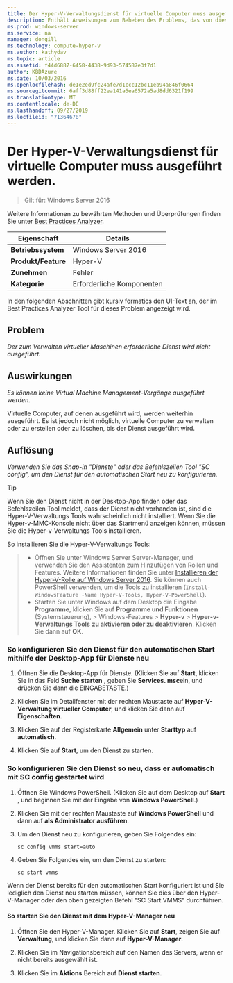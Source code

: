 ```yaml
---
title: Der Hyper-V-Verwaltungsdienst für virtuelle Computer muss ausgeführt werden.
description: Enthält Anweisungen zum Beheben des Problems, das von dieser Best Practices Analyzer Regel gemeldet wird.
ms.prod: windows-server
ms.service: na
manager: dongill
ms.technology: compute-hyper-v
ms.author: kathydav
ms.topic: article
ms.assetid: f44d6887-6458-4438-9d93-574587e3f7d1
author: KBDAzure
ms.date: 10/03/2016
ms.openlocfilehash: de1e2ed9fc24afe7d1ccc12bc11eb94a846f0664
ms.sourcegitcommit: 6aff3d88ff22ea141a6ea6572a5ad8dd6321f199
ms.translationtype: MT
ms.contentlocale: de-DE
ms.lasthandoff: 09/27/2019
ms.locfileid: "71364678"
---
```

# <a name="the-hyper-v-virtual-machine-management-service-must-be-running"></a>Der Hyper-V-Verwaltungsdienst für virtuelle Computer muss ausgeführt werden.

>Gilt für: Windows Server 2016
  
Weitere Informationen zu bewährten Methoden und Überprüfungen finden Sie unter [Best Practices Analyzer](https://go.microsoft.com/fwlink/?LinkId=122786).  
  
|Eigenschaft|Details|  
|-|-|  
|**Betriebssystem**|Windows Server 2016|  
|**Produkt/Feature**|Hyper-V|  
|**Zunehmen**|Fehler|  
|**Kategorie**|Erforderliche Komponenten|  

In den folgenden Abschnitten gibt kursiv formatics den UI-Text an, der im Best Practices Analyzer Tool für dieses Problem angezeigt wird.

## <a name="issue"></a>Problem  
  
*Der zum Verwalten virtueller Maschinen erforderliche Dienst wird nicht ausgeführt.*  
  
## <a name="impact"></a>Auswirkungen  
  
*Es können keine Virtual Machine Management-Vorgänge ausgeführt werden.*  
  
Virtuelle Computer, auf denen ausgeführt wird, werden weiterhin ausgeführt. Es ist jedoch nicht möglich, virtuelle Computer zu verwalten oder zu erstellen oder zu löschen, bis der Dienst ausgeführt wird.  
  
## <a name="resolution"></a>Auflösung  
  
*Verwenden Sie das Snap-in "Dienste" oder das Befehlszeilen Tool "SC config", um den Dienst für den automatischen Start neu zu konfigurieren.*  
  
> [!TIP]  
> Wenn Sie den Dienst nicht in der Desktop-App finden oder das Befehlszeilen Tool meldet, dass der Dienst nicht vorhanden ist, sind die Hyper-V-Verwaltungs Tools wahrscheinlich nicht installiert. Wenn Sie die Hyper-v-MMC-Konsole nicht über das Startmenü anzeigen können, müssen Sie die Hyper-v-Verwaltungs Tools installieren.

So installieren Sie die Hyper-V-Verwaltungs Tools:  
>   
> - Öffnen Sie unter Windows Server Server-Manager, und verwenden Sie den Assistenten zum Hinzufügen von Rollen und Features. Weitere Informationen finden Sie unter [Installieren der Hyper-V-Rolle auf Windows Server 2016](../get-started/Install-the-Hyper-V-role-on-Windows-Server.md).  Sie können auch PowerShell verwenden, um die Tools zu installieren (`Install-WindowsFeature -Name Hyper-V-Tools, Hyper-V-PowerShell`). 
> - Starten Sie unter Windows auf dem Desktop die Eingabe **Programme**, klicken Sie auf **Programme und Funktionen** (Systemsteuerung), > Windows-Features  > **Hyper-v** > **Hyper-v-Verwaltungs Tools** **zu aktivieren oder zu deaktivieren**. Klicken Sie dann auf **OK**.  
  
### <a name="to-reconfigure-the-service-to-start-automatically-using-the-services-desktop-app"></a>So konfigurieren Sie den Dienst für den automatischen Start mithilfe der Desktop-App für Dienste neu  
  
1.  Öffnen Sie die Desktop-App für Dienste. (Klicken Sie auf **Start**, klicken Sie in das Feld **Suche starten** , geben Sie **Services. msc**ein, und drücken Sie dann die EINGABETASTE.)  
  
2.  Klicken Sie im Detailfenster mit der rechten Maustaste auf **Hyper-V-Verwaltung virtueller Computer**, und klicken Sie dann auf **Eigenschaften**.  
  
3.  Klicken Sie auf der Registerkarte **Allgemein** unter **Starttyp** auf **automatisch**.  
  
4.  Klicken Sie auf **Start**, um den Dienst zu starten.  
  
### <a name="to-reconfigure-the-service-to-start-automatically-using-sc-config"></a>So konfigurieren Sie den Dienst so neu, dass er automatisch mit SC config gestartet wird  
  
1.  Öffnen Sie Windows PowerShell. (Klicken Sie auf dem Desktop auf **Start** , und beginnen Sie mit der Eingabe von **Windows PowerShell**.)  
  
2.  Klicken Sie mit der rechten Maustaste auf **Windows PowerShell** und dann auf **als Administrator ausführen**.  
  
3.  Um den Dienst neu zu konfigurieren, geben Sie Folgendes ein:  
  
    ```  
    sc config vmms start=auto  
    ```  
  
4.  Geben Sie Folgendes ein, um den Dienst zu starten:  
  
    ```  
    sc start vmms  
    ```  
  
Wenn der Dienst bereits für den automatischen Start konfiguriert ist und Sie lediglich den Dienst neu starten müssen, können Sie dies über den Hyper-V-Manager oder den oben gezeigten Befehl "SC Start VMMS" durchführen.  
  
#### <a name="to-restart-the-service-from-hyper-v-manager"></a>So starten Sie den Dienst mit dem Hyper-V-Manager neu  
  
1.  Öffnen Sie den Hyper-V-Manager. Klicken Sie auf **Start**, zeigen Sie auf **Verwaltung**, und klicken Sie dann auf **Hyper-V-Manager**.  
  
2.  Klicken Sie im Navigationsbereich auf den Namen des Servers, wenn er nicht bereits ausgewählt ist.  
  
3.  Klicken Sie im **Aktions** Bereich auf **Dienst starten**.  
  



